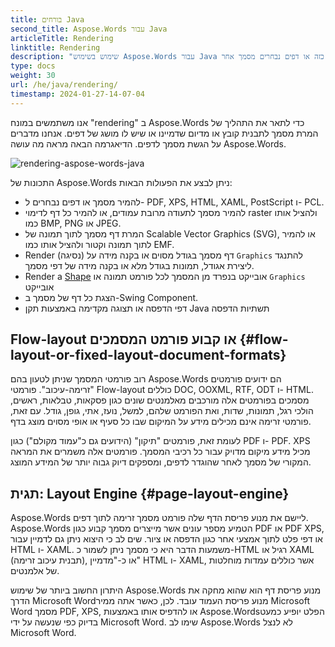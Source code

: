 ```yaml
---
title: בורחים Java
second_title: Aspose.Words עבור Java
articleTitle: Rendering
linktitle: Rendering
description: "שימוש בשימוש Aspose.Words עבור Java להפוך את התכונה כדי לעצב מסמך עיכוב זרימה לתוך דפים להמיר מסמך כזה או דפים נבחרים מסמך אחר (PDF, HTML, HTML, XPS, וכו ') או תמונה (TIFF, PNG, SVG וכו ') פורמטים לצפייה, המרות נוספות, או הדפסה."
type: docs
weight: 30
url: /he/java/rendering/
timestamp: 2024-01-27-14-07-04
---
```


אנו משתמשים במונח "rendering" ב Aspose.Words כדי לתאר את התהליך של המרת מסמך לתבנית קובץ או מדיום שדמיינו או שיש לו מושג של דפים. אנחנו מדברים על הגשת מסמך לדפים. הדיאגרמה הבאה מראה מה עושה Aspose.Words.

![rendering-aspose-words-java](/words/java/rendering/rendering-1.png)

התכונות של Aspose.Words ניתן לבצע את הפעולות הבאות:

- להמיר מסמך או דפים נבחרים ל- PDF, XPS, HTML, XAML, PostScript ו- PCL.
- להמיר מסמך לתעודה מרובת עמודים, או להמיר כל דף לדימוי raster ולהציל אותו כמו BMP, PNG או JPEG.
- המרת דף מסמך לתוך תמונה של Scalable Vector Graphics (SVG), או להמיר לתוך תמונה וקטור ולהציל אותו כמו EMF.
- Render (נסיגה) דף מסמך בגודל מסוים או בקנה מידה על `Graphics` להתנגד ליצירת אגודל, תמונות בגודל מלא או בקנה מידה של דפי מסמך.
- Render a [Shape](https://reference.aspose.com/words/java/com.aspose.words/shape/) אובייקט בנפרד מן המסמך לכל פורמט תמונה או `Graphics` אובייקט
- הצגת כל דף של מסמך ב-Swing Component.
- דפי הדפסה או תצוגה מקדימה באמצעות תקן Java תשתיות הדפסה

## Flow-layout או קבוע פורמט המסמכים {#flow-layout-or-fixed-layout-document-formats}

רוב פורמטי המסמך שניתן לטעון בהם Aspose.Words הם ידועים פורמטים "זרימה-עיכוב". פורמטי Flow-layout כוללים DOC, OOXML, RTF, ODT ו- HTML. מסמכים בפורמטים אלה מורכבים מאלמנטים שונים כגון פסקאות, טבלאות, ראשים, הולכי רגל, תמונות, שדות, ואת הפורמט שלהם, למשל, נועז, אתי, גופן, גודל. עם זאת, פורמטי זרימה אינם מכילים מידע על המיקום שבו כל סעיף או אופי מסוים מוצג בדף.

לעומת זאת, פורמטים "תיקון" (הידועים גם כ"עמוד מקולם") כגון PDF ו- PDF. XPS מכיל מידע מיקום מדויק עבור כל רכיבי המסמך. פורמטים אלה משמרים את המראה המקורי של מסמך לאחר שהוגדר לדפים, ומספקים דיוק גבוה יותר של המידע המוצג.

## תגית: Layout Engine {#page-layout-engine}

Aspose.Words ליישם את מנוע פריסת הדף שלה פורמט מסמך זרימה לתוך דפים. Aspose.Words הטמיע מספר עונים אשר מייצרים מסמך קבוע כגון PDF או PDF XPS, או דפי פלט לתוך אמצעי אחר כגון הדפסה או ציור. שים לב כי היצוא ניתן גם לדמיין עבור HTML ו- XAML. משמעות הדבר היא כי מסמך ניתן לשמור כ-HTML רגיל או XAML (תבנית עיכוב זרימה), או כ-"מדמיין" HTML ו- XAML, אשר כוללים עמדות מוחלטות של אלמנטים.

היתרון החשוב ביותר של שימוש Aspose.Words מנוע פריסת דף הוא שהוא מחקה את הדרך Microsoft Wordמנוע פריסת העמוד עובד. לכן, כאשר אתה ממיר Microsoft Word מסמך PDF, XPS, או להדפיס אותו באמצעות Aspose.Wordsהפלט יופיע כמעט בדיוק כפי שנעשה על ידי Microsoft Word. שימו לב Aspose.Words לא לנצל Microsoft Word.
